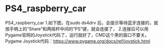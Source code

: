 # PS4_raspberry_car
PS4_raspberry_car
1.如下图，在sudo ds4drv 后，会提示等待蓝牙连接的，就按手柄上的“Share”和两摇杆中间的“PS”键，就会连接了，
2.连接后可以用Pygame官网的Joystick代码了，运行就好了，CMD这个黑的窗口不要关。
Pygame Joystick代码：https://www.pygame.org/docs/ref/joystick.html


